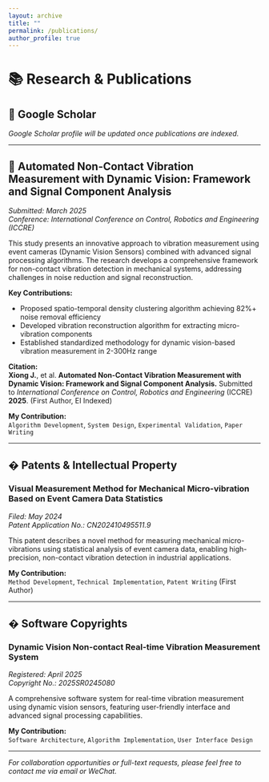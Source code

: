 ```yaml
---
layout: archive
title: ""
permalink: /publications/
author_profile: true
---
```


# 📚 Research & Publications

## 🔗 Google Scholar  
*Google Scholar profile will be updated once publications are indexed.*

---

## 📄 **Automated Non-Contact Vibration Measurement with Dynamic Vision: Framework and Signal Component Analysis**  
*Submitted: March 2025*  
*Conference: International Conference on Control, Robotics and Engineering (ICCRE)*

This study presents an innovative approach to vibration measurement using event cameras (Dynamic Vision Sensors) combined with advanced signal processing algorithms. The research develops a comprehensive framework for non-contact vibration detection in mechanical systems, addressing challenges in noise reduction and signal reconstruction.

**Key Contributions:**
- Proposed spatio-temporal density clustering algorithm achieving 82%+ noise removal efficiency
- Developed vibration reconstruction algorithm for extracting micro-vibration components
- Established standardized methodology for dynamic vision-based vibration measurement in 2-300Hz range

**Citation:**  
**Xiong J.**, et al. **Automated Non-Contact Vibration Measurement with Dynamic Vision: Framework and Signal Component Analysis.** Submitted to *International Conference on Control, Robotics and Engineering* (ICCRE) **2025**. (First Author, EI Indexed)

**My Contribution:**  
`Algorithm Development`, `System Design`, `Experimental Validation`, `Paper Writing`

---

## � **Patents & Intellectual Property**

### **Visual Measurement Method for Mechanical Micro-vibration Based on Event Camera Data Statistics**  
*Filed: May 2024*  
*Patent Application No.: CN202410495511.9*

This patent describes a novel method for measuring mechanical micro-vibrations using statistical analysis of event camera data, enabling high-precision, non-contact vibration detection in industrial applications.

**My Contribution:**  
`Method Development`, `Technical Implementation`, `Patent Writing` (First Author)

---

## � **Software Copyrights**

### **Dynamic Vision Non-contact Real-time Vibration Measurement System**  
*Registered: April 2025*  
*Copyright No.: 2025SR0245080*

A comprehensive software system for real-time vibration measurement using dynamic vision sensors, featuring user-friendly interface and advanced signal processing capabilities.

**My Contribution:**  
`Software Architecture`, `Algorithm Implementation`, `User Interface Design`

---

*For collaboration opportunities or full-text requests, please feel free to contact me via email or WeChat.*
